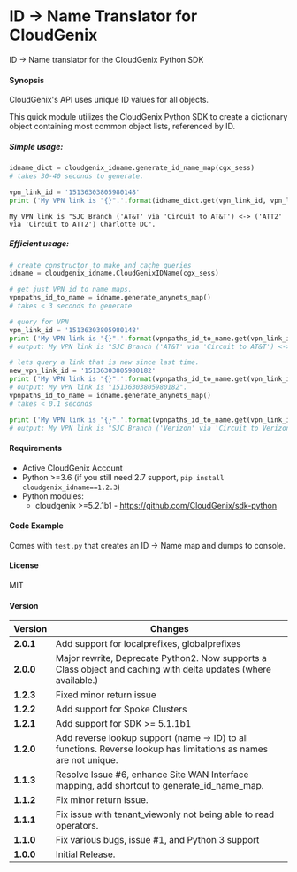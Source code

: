 # ID -> Name Translator for CloudGenix
ID -> Name translator for the CloudGenix Python SDK

#### Synopsis
CloudGenix's API uses unique ID values for all objects.

This quick module utilizes the CloudGenix Python SDK to create a dictionary object containing most
common object lists, referenced by ID.

##### Simple usage:
```python
idname_dict = cloudgenix_idname.generate_id_name_map(cgx_sess)
# takes 30-40 seconds to generate.

vpn_link_id = '15136303805980148'
print ('My VPN link is "{}".'.format(idname_dict.get(vpn_link_id, vpn_link_id)))
```
```
My VPN link is "SJC Branch ('AT&T' via 'Circuit to AT&T') <-> ('ATT2' via 'Circuit to ATT2') Charlotte DC".
```

##### Efficient usage:
```python
# create constructor to make and cache queries
idname = cloudgenix_idname.CloudGenixIDName(cgx_sess)

# get just VPN id to name maps.
vpnpaths_id_to_name = idname.generate_anynets_map()
# takes < 3 seconds to generate

# query for VPN
vpn_link_id = '15136303805980148'
print ('My VPN link is "{}".'.format(vpnpaths_id_to_name.get(vpn_link_id, vpn_link_id)))
# output: My VPN link is "SJC Branch ('AT&T' via 'Circuit to AT&T') <-> ('ATT2' via 'Circuit to ATT2') Charlotte DC".

# lets query a link that is new since last time.
new_vpn_link_id = '15136303805980182'
print ('My VPN link is "{}".'.format(vpnpaths_id_to_name.get(vpn_link_id, vpn_link_id)))
# output: My VPN link is "15136303805980182".
vpnpaths_id_to_name = idname.generate_anynets_map()
# takes < 0.1 seconds

print ('My VPN link is "{}".'.format(vpnpaths_id_to_name.get(vpn_link_id, vpn_link_id)))
# output: My VPN link is "SJC Branch ('Verizon' via 'Circuit to Verizon') <-> ('ATT2' via 'Circuit to ATT2') Charlotte DC".
```

#### Requirements
* Active CloudGenix Account
* Python >=3.6 (if you still need 2.7 support, `pip install cloudgenix_idname==1.2.3`)
* Python modules:
    * cloudgenix >=5.2.1b1 - <https://github.com/CloudGenix/sdk-python>

#### Code Example
Comes with `test.py` that creates an ID -> Name map and dumps to console.

#### License
MIT

#### Version
Version | Changes
------- | --------
**2.0.1**| Add support for localprefixes, globalprefixes
**2.0.0**| Major rewrite, Deprecate Python2. Now supports a Class object and caching with delta updates (where available.)
**1.2.3**| Fixed minor return issue
**1.2.2**| Add support for Spoke Clusters
**1.2.1**| Add support for SDK >= 5.1.1b1
**1.2.0**| Add reverse lookup support (name -> ID) to all functions. Reverse lookup has limitations as names are not unique.
**1.1.3**| Resolve Issue #6, enhance Site WAN Interface mapping, add shortcut to generate_id_name_map.
**1.1.2**| Fix minor return issue.
**1.1.1**| Fix issue with tenant_viewonly not being able to read operators.
**1.1.0**| Fix various bugs, issue #1, and Python 3 support
**1.0.0**| Initial Release.
